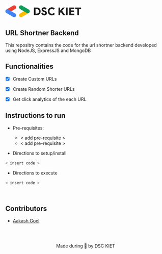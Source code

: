 <p align="left">
	<img width="240" src="https://raw.githubusercontent.com/dsckiet/resources/master/dsckiet-logo.png" />
	<h2 align="left"> URL Shortner Backend </h2>
	<p align="left"> This repositry contains the code for the url shortner backend developed using NodeJS, ExpressJS and MongoDB <p>
</p>

## Functionalities
- [x] Create Custom URLs
- [x] Create Random Shorter URLs
- [x] Get click analytics of the each URL


## Instructions to run

* Pre-requisites:
	-  < add pre-requisite >
	-  < add pre-requisite >

* Directions to setup/install
```bash
< insert code >
```

* Directions to execute

```bash
< insert code >
```

<br>

## Contributors

* [ Aakash Goel ](https://github.com/goelaakash79)



<br>
<br>

<p align="center">
	Made during 🌙 by DSC KIET
</p>
